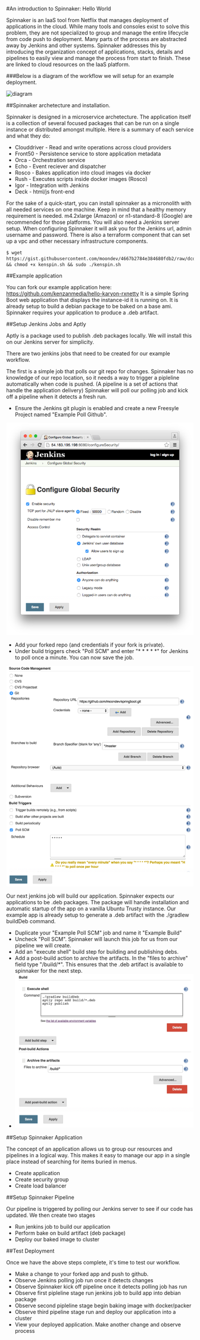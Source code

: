 #An introduction to Spinnaker: Hello World

Spinnaker is an IaaS tool from Netflix that manages deployment of applications in the cloud. While many tools and consoles exist to solve this problem, they are not specialized to group and manage the entire lifecycle from code push to deployment. Many parts of the process are abstracted away by Jenkins and other systems. Spinnaker addresses this by introducing the organization concept of applications, stacks, details and pipelines to easily view and manage the process from start to finish. These are linked to cloud resources on the IaaS platform. 


###Below is a diagram of the workflow we will setup for an example deployment.

![diagram](http://i.imgur.com/R5SzWow.png)


##Spinnaker archetecture and installation.

Spinnaker is designed in a microservice archetecture. The application itself is a collection of several focused packages that can be run on a single instance or distributed amongst multiple. Here is a summary of each service and what they do:

* Clouddriver - Read and write operations across cloud providers
* Front50 - Persistence service to store application metadata
* Orca - Orchestration service
* Echo - Event reciever and dispatcher
* Rosco - Bakes application into cloud images via docker
* Rush - Executes scripts inside docker images (Rosco)
* Igor - Integration with Jenkins
* Deck - html/js front-end

For the sake of a quick-start, you can install spinnaker as a micronolith with all needed services on one machine. Keep in mind that a healthy memory requirement is needed. m4.2xlarge (Amazon) or n1-standard-8 (Google) are recommended for those platforms. You will also need a Jenkins server setup. When configuring Spinnaker it will ask you for the Jenkins url, admin username and password. There is also a terraform component that can set up a vpc and other necessary infrastructure components.

```
$ wget https://gist.githubusercontent.com/moondev/4667b2784e384680fdb2/raw/dcd937bb6db78699568e3d6debc7986c08251d03/kenspin.sh && chmod +x kenspin.sh && sudo ./kenspin.sh
```

##Example application

You can fork our example application here: https://github.com/kenzanmedia/hello-karyon-rxnetty It is a simple Spring Boot web application that displays the instance-id it is running on. It is already setup to build a debian package to be baked on a base ami. Spinnaker requires your application to produce a .deb artifact.

##Setup Jenkins Jobs and Aptly

Aptly is a package used to publish .deb packages locally. We will install this on our Jenkins server for simplicity.

There are two jenkins jobs that need to be created for our example workflow. 

The first is a simple job that polls our git repo for changes. Spinnaker has no knowledge of our repo location, so it needs a way to trigger a pipleline automatically when code is pushed. (A pipeline is a set of actions that handle the application delivery) Spinnaker will poll our polling job and kick off a pipeline when it detects a fresh run.

* Ensure the Jenkins git plugin is enabled and create a new Freesyle Project named "Example Poll Github".

![diagram](jenkins1.png)

* Add your forked repo (and credentials if your fork is private). 
* Under build triggers check "Poll SCM" and enter "* * * * *" for Jenkins to poll once a minute. You can now save the job.

![diagram](jenkins2.png)

Our next jenkins job will build our application. Spinnaker expects our applications to be .deb packages. The package will handle installation and automatic startup of the app on a vanilla Ubuntu Trusty instance. Our example app is already setup to generate a .deb artifact with the ./gradlew buildDeb command.

* Duplicate your "Example Poll SCM" job and name it "Example Build"
* Uncheck "Poll SCM". Spinnaker will launch this job for us from our pipeline we will create.
* Add an "execute shell" build step for building and publishing debs.
* Add a post-build action to archive the artifacts. In the "files to archive" field type "/build/*". This ensures that the .deb artifact is available to spinnaker for the next step.
* ![diagram](jenkins3.png)

##Setup Spinnaker Application

The concept of an application allows us to group our resources and pipelines in a logical way. This makes it easy to manage our app in a single place instead of searching for items buried in menus.

* Create application
* Create security group
* Create load balancer

##Setup Spinnaker Pipeline 

Our pipeline is triggered by polling our Jenkins server to see if our code has updated. We then create two stages 

* Run jenkins job to build our application
* Perform bake on build artifact (deb package)
* Deploy our baked image to cluster

##Test Deployment

Once we have the above steps complete, it's time to test our workflow. 

* Make a change to your forked app and push to github. 
* Observe Jenkins polling job run once it detects changes
* Observe Spinnaker kick off pipeline once it detects polling job has run
* Observe first pipleline stage run jenkins job to build app into debian package
* Observe second pipleline stage begin baking image with docker/packer
* Observe third pipeline stage run and deploy our application into a cluster
* View your deployed application. Make another change and observe process

